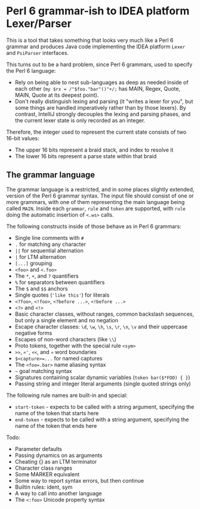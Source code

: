 # Perl 6 grammar-ish to IDEA platform Lexer/Parser

This is a tool that takes something that looks very much like a Perl 6 grammar
and produces Java code implementing the IDEA platform `Lexer` and `PsiParser`
interfaces.

This turns out to be a hard problem, since Perl 6 grammars, used to specify
the Perl 6 language:

* Rely on being able to nest sub-languages as deep as needed inside of each
  other (`my $rx = /"$foo."bar"()"+/;` has MAIN, Regex, Quote, MAIN, Quote
  at its deepest point).
* Don't really distinguish lexing and parsing (it "writes a lexer for you",
  but some things are handled imperatively rather than by those lexers). By
  contrast, IntelliJ strongly decouples the lexing and parsing phases, and
  the current lexer state is only recorded as an integer.

Therefore, the integer used to represent the current state consists of two
16-bit values:

* The upper 16 bits represent a braid stack, and index to resolve it
* The lower 16 bits represent a parse state within that braid

## The grammar language

The grammar language is a restricted, and in some places slightly extended,
version of the Perl 6 grammar syntax. The input file should consist of one or
more grammars, with one of them representing the main language being called
`MAIN`. Inside each `grammar`, `rule` and `token` are supported, with `rule`
doing the automatic insertion of `<.ws>` calls.

The following constructs inside of those behave as in Perl 6 grammars:

* Single line comments with `#`
* `.` for matching any character
* `||` for sequential alternation
* `|` for LTM alternation
* `[...]` grouping
* `<foo>` and `<.foo>`
* The `*`, `+`, and `?` quantifiers 
* `%` for separators between quantifiers
* The `$` and `$$` anchors
* Single quotes (`'like this'`) for literals
* `<?foo>`, `<!foo>`, `<?before ...>`, `<!before ...>`
* `<?>` and `<!>`
* Basic character classes, without ranges, common backslash sequences, but
  only a single element and no negation
* Escape character classes: `\d`, `\w`, `\h`, `\s`, `\r`, `\n`, `\v` and
  their uppercase negative forms
* Escapes of non-word characters (like `\\`)
* Proto tokens, together with the special rule `<sym>`
* `>>`, `«'`, `<<`, and `»` word boundaries
* `$<capture>=...` for named captures
* The `<foo=.bar>` name aliasing syntax
* `~` goal matching syntax
* Signatures containing scalar dynamic variables (`token bar($*FOO) { }`)
* Passing string and integer literal arguments (single quoted strings only)

The following rule names are built-in and special:

* `start-token` - expects to be called with a string argument, specifying the
  name of the token that starts here
* `end-token` - expects to be called with a string argument, specifying the
  name of the token that ends here

Todo:
* Parameter defaults
* Passing dynamics on as arguments
* Cheating {} as an LTM terminator
* Character class ranges
* Some MARKER equivalent
* Some way to report syntax errors, but then continue
* Builtin rules: ident, sym
* A way to call into another language
* The `<:foo>` Unicode property syntax
